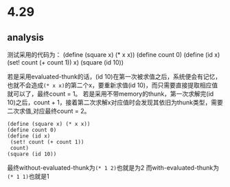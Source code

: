 # 4.29

## analysis

测试采用的代码为：
	(define (square x) (* x x))
	(define count 0)
	(define (id x)
	 (set! count (+ count 1))
	 x)
	(square (id 10))

若是采用evaluated-thunk的话，(id 10)在第一次被求值之后，系统便会有记忆，也就不会造成`(* x x)`的第二个x，要重新求值(id 10)，而只需要直接提取相应值就可以了，最终count = 1。
若是采用不带memory的thunk，第一次求解完(id 10)之后，count + 1，接着第二次求解x对应值时会发现其依旧为thunk类型，需要二次求值,对应最终count = 2。

	(define (square x) (* x x))
	(define count 0)
	(define (id x)
	 (set! count (+ count 1))
	 count)
	(square (id 10))

最终without-evaluated-thunk为`(* 1 2)`也就是为2
而with-evaluated-thunk为`(* 1 1)`也就是1
